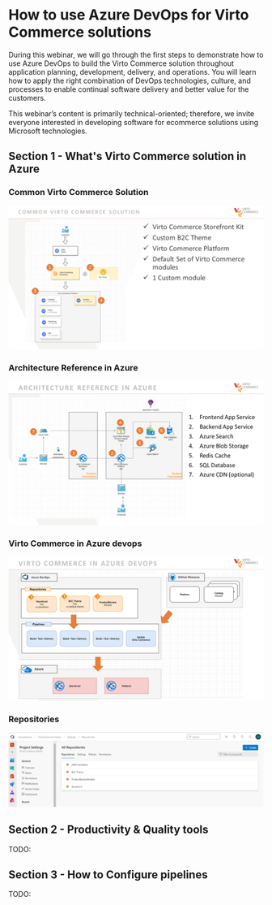 # How to use Azure DevOps for Virto Commerce solutions

During this webinar, we will go through the first steps to demonstrate how to use Azure DevOps to build the Virto Commerce solution throughout application planning, development, delivery, and operations. You will learn how to apply the right combination of DevOps technologies, culture, and processes to enable continual software delivery and better value for the customers.

This webinar’s content is primarily technical-oriented; therefore, we invite everyone interested in developing software for ecommerce solutions using Microsoft technologies.

## Section 1 - What's Virto Commerce solution in Azure

### Common Virto Commerce Solution
![](Slide7.PNG)

### Architecture Reference in Azure
![](Slide8.PNG)

### Virto Commerce in Azure devops
![](Slide12.PNG)

### Repositories
![](Repositories.PNG)

## Section 2 - Productivity & Quality tools
TODO:

## Section 3 - How to Configure pipelines
TODO:
